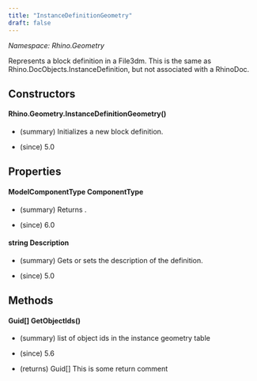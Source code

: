```yaml
---
title: "InstanceDefinitionGeometry"
draft: false
---
```


*Namespace: Rhino.Geometry*

   Represents a block definition in a File3dm. This is the same as
   Rhino.DocObjects.InstanceDefinition, but not associated with a RhinoDoc.
   
## Constructors
#### Rhino.Geometry.InstanceDefinitionGeometry()
- (summary) 
     Initializes a new block definition.
     
- (since) 5.0
## Properties
#### ModelComponentType ComponentType
- (summary) 
     Returns .
     
- (since) 6.0
#### string Description
- (summary) 
     Gets or sets the description of the definition.
     
- (since) 5.0
## Methods
#### Guid[] GetObjectIds()
- (summary) 
     list of object ids in the instance geometry table
     
- (since) 5.6
- (returns) Guid[] This is some return comment
